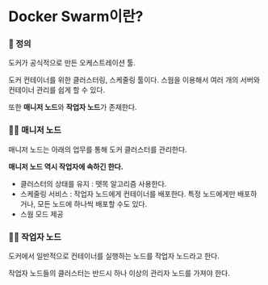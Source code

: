 # Docker Swarm이란?

### 📌 정의

도커가 공식적으로 만든 오케스트레이션 툴.

도커 컨테이너를 위한 클러스터링, 스케줄링 툴이다. 스웜을 이용해서 여러 개의 서버와 컨테이너 관리를 쉽게 할 수 있다.

또한 **매니저 노드**와 **작업자 노드**가 존재한다.

### 👨‍🎓 매니저 노드

매니저 노드는 아래의 업무를 통해 도커 클러스터를 관리한다.

**매니저 노드 역시 작업자에 속하긴 한다.**

- 클러스터의 상태를 유지 : 뗏목 알고리즘 사용한다.
- 스케줄링 서비스 : 작업자 노드에게 컨테이너를 배포한다. 특정 노드에게만 배포하거나, 모든 노드에 하나씩 배포할 수도 있다.
- 스웜 모드 제공

### 👷‍♂️ 작업자 노드

도커에서 일반적으로 컨테이너를 실행하는 노드를 작업자 노드라고 한다.

작업자 노드들의 클러스터는 반드시 하나 이상의 관리자 노드를 가져야 한다. 
